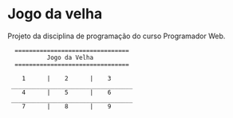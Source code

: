 # Jogo da velha
Projeto da disciplina de programação do curso Programador Web.

```
  ================================ 
           Jogo da Velha
  ================================ 

    1      |    2      |    3
 __________________________________
    4      |    5      |    6
 __________________________________
    7      |    8      |    9

```